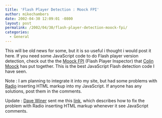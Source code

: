 ```yaml
---
title: 'Flash Player Detection : Moock FPI'
author: mikechambers
date: 2002-04-30 12:09:01 -0800
layout: post
permalink: /2002/04/30/flash-player-detection-moock-fpi/
categories:
  - General
---
```



This will be old news for some, but it is so useful i thought i would post it here. If you need some JavaScript code to do Flash player version detection, check out the the [Moock FPI][1] (Flash Player Inspector) that [Colin Moock][2] has put together. This is the best JavaScript Flash detection code I have seen.

Note : I am planning to integrate it into my site, but had some problems with [Radio][3] inserting HTML markup into my JavaScript. If anyone has any solutions, post them in the comments.
 
Update : [Dave Winer][4] sent me this [link][5], which describes how to fix the problem with Radio inserting HTML markup whenever it see JavaScript comments.

 [1]: http://www.moock.org/webdesign/flash/detection/moockfpi/
 [2]: http://www.moock.org
 [3]: http://radio.userland.com
 [4]: http://www.scriptingnews.com
 [5]: http://radio.userland.com/textEditingCheatSheet#sameThingWorksWithUrls